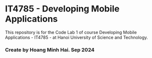 # IT4785 - Developing Mobile Applications

This repository is for the Code Lab 1 of course Developing Mobile Applications - IT4785 - at Hanoi University of Science and Technology.

### Create by Hoang Minh Hai. Sep 2024
